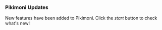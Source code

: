 ### Pikimoni Updates

New features have been added to Pikimoni. Click the _start_ button to check what's new!
